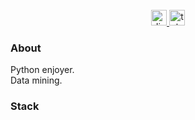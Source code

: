 <br clear="both">

<div align="center">
  <a href="https://discordapp.com/users/308514861795639297/" target="_blank">
    <img src="[https://img.shields.io/static/v1?message=Youtube&logo=youtube&label=&color=FF0000&logoColor=white&labelColor=&style=for-the-badge](https://discord.com/widget?id=1231836873035481088&theme=dark)" height="25" alt="discord"  />
  </a>
  <a href="https://t.me/spaghetti_coder/" target="_blank">
    <img src="https://img.shields.io/static/v1?message=Telegram&logo=telegram&label=&color=2CA5E0&logoColor=white&labelColor=&style=for-the-badge" height="25" alt="telegram"  />
  </a>
</div>

<h3 align="left">About</h3>
<p align="left">Python enjoyer.<br>Data mining.</p>
<h3 align="left">Stack</h3>
